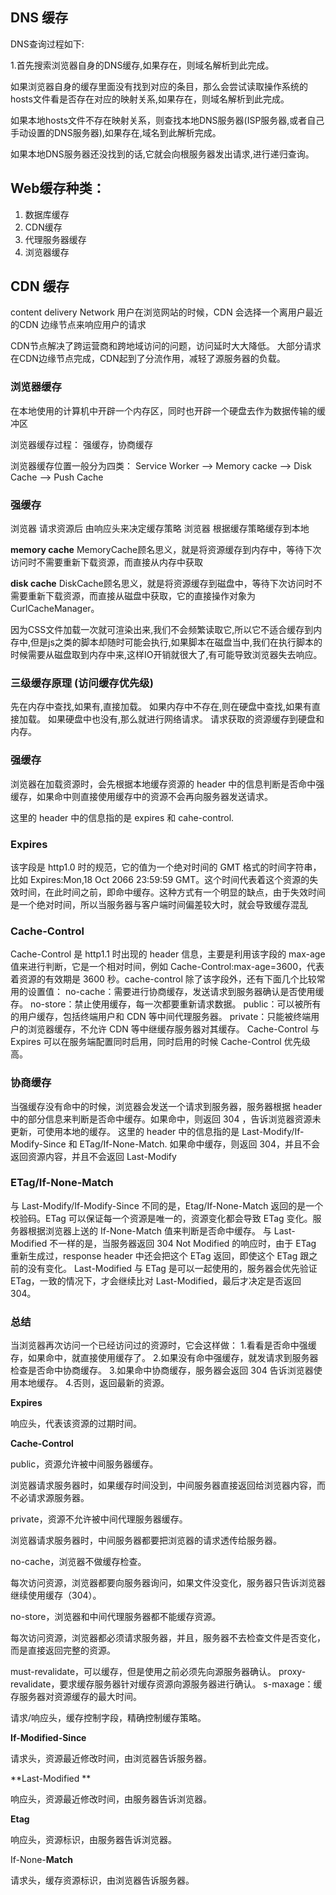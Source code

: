 <!-- 1. 缓解服务器压力，不用每次都去请求某些数据了。 -->

<!-- 2.提升性能，打开本地资源肯定会比请求服务器来的快。 -->

<!-- 3.减少带宽消耗，当我们使用缓存时，只会产生很小的网络消耗，至于为什么打开本地资源也会产生网络消耗，下面会有说明。 -->

## DNS 缓存

DNS查询过程如下:


1.首先搜索浏览器自身的DNS缓存,如果存在，则域名解析到此完成。


如果浏览器自身的缓存里面没有找到对应的条目，那么会尝试读取操作系统的hosts文件看是否存在对应的映射关系,如果存在，则域名解析到此完成。


如果本地hosts文件不存在映射关系，则查找本地DNS服务器(ISP服务器,或者自己手动设置的DNS服务器),如果存在,域名到此解析完成。


如果本地DNS服务器还没找到的话,它就会向根服务器发出请求,进行递归查询。



## Web缓存种类：

1. 数据库缓存
2. CDN缓存
3. 代理服务器缓存
4. 浏览器缓存

## CDN 缓存
content delivery Network
用户在浏览网站的时候，CDN 会选择一个离用户最近的CDN 边缘节点来响应用户的请求

CDN节点解决了跨运营商和跨地域访问的问题，访问延时大大降低。
大部分请求在CDN边缘节点完成，CDN起到了分流作用，减轻了源服务器的负载。


### 浏览器缓存

在本地使用的计算机中开辟一个内存区，同时也开辟一个硬盘去作为数据传输的缓冲区

浏览器缓存过程： 强缓存，协商缓存

浏览器缓存位置一般分为四类：
Service Worker -->  Memory cacke --> Disk Cache --> Push Cache



### 强缓存

浏览器 请求资源后 由响应头来决定缓存策略
浏览器 根据缓存策略缓存到本地

**memory cache**
MemoryCache顾名思义，就是将资源缓存到内存中，等待下次访问时不需要重新下载资源，而直接从内存中获取

**disk cache**
DiskCache顾名思义，就是将资源缓存到磁盘中，等待下次访问时不需要重新下载资源，而直接从磁盘中获取，它的直接操作对象为CurlCacheManager。

因为CSS文件加载一次就可渲染出来,我们不会频繁读取它,所以它不适合缓存到内存中,但是js之类的脚本却随时可能会执行,如果脚本在磁盘当中,我们在执行脚本的时候需要从磁盘取到内存中来,这样IO开销就很大了,有可能导致浏览器失去响应。





### 三级缓存原理 (访问缓存优先级)

先在内存中查找,如果有,直接加载。
如果内存中不存在,则在硬盘中查找,如果有直接加载。
如果硬盘中也没有,那么就进行网络请求。
请求获取的资源缓存到硬盘和内存。

### 强缓存

浏览器在加载资源时，会先根据本地缓存资源的 header 中的信息判断是否命中强缓存，如果命中则直接使用缓存中的资源不会再向服务器发送请求。

这里的 header 中的信息指的是 expires 和 cahe-control.

### Expires

该字段是 http1.0 时的规范，它的值为一个绝对时间的 GMT 格式的时间字符串，比如 Expires:Mon,18 Oct 2066 23:59:59 GMT。这个时间代表着这个资源的失效时间，在此时间之前，即命中缓存。这种方式有一个明显的缺点，由于失效时间是一个绝对时间，所以当服务器与客户端时间偏差较大时，就会导致缓存混乱

### Cache-Control

Cache-Control 是 http1.1 时出现的 header 信息，主要是利用该字段的 max-age 值来进行判断，它是一个相对时间，例如 Cache-Control:max-age=3600，代表着资源的有效期是 3600 秒。cache-control 除了该字段外，还有下面几个比较常用的设置值：
no-cache：需要进行协商缓存，发送请求到服务器确认是否使用缓存。
no-store：禁止使用缓存，每一次都要重新请求数据。
public：可以被所有的用户缓存，包括终端用户和 CDN 等中间代理服务器。
private：只能被终端用户的浏览器缓存，不允许 CDN 等中继缓存服务器对其缓存。
Cache-Control 与 Expires 可以在服务端配置同时启用，同时启用的时候 Cache-Control 优先级高。


### 协商缓存

当强缓存没有命中的时候，浏览器会发送一个请求到服务器，服务器根据 header 中的部分信息来判断是否命中缓存。如果命中，则返回 304 ，告诉浏览器资源未更新，可使用本地的缓存。
这里的 header 中的信息指的是 Last-Modify/If-Modify-Since 和 ETag/If-None-Match.
如果命中缓存，则返回 304，并且不会返回资源内容，并且不会返回 Last-Modify


### ETag/If-None-Match

与 Last-Modify/If-Modify-Since 不同的是，Etag/If-None-Match 返回的是一个校验码。ETag 可以保证每一个资源是唯一的，资源变化都会导致 ETag 变化。服务器根据浏览器上送的 If-None-Match 值来判断是否命中缓存。
与 Last-Modified 不一样的是，当服务器返回 304 Not Modified 的响应时，由于 ETag 重新生成过，response header 中还会把这个 ETag 返回，即使这个 ETag 跟之前的没有变化。
Last-Modified 与 ETag 是可以一起使用的，服务器会优先验证 ETag，一致的情况下，才会继续比对 Last-Modified，最后才决定是否返回 304。



### 总结

当浏览器再次访问一个已经访问过的资源时，它会这样做：
1.看看是否命中强缓存，如果命中，就直接使用缓存了。
2.如果没有命中强缓存，就发请求到服务器检查是否命中协商缓存。
3.如果命中协商缓存，服务器会返回 304 告诉浏览器使用本地缓存。
4.否则，返回最新的资源。

**Expires**


响应头，代表该资源的过期时间。


**Cache-Control**

public，资源允许被中间服务器缓存。


浏览器请求服务器时，如果缓存时间没到，中间服务器直接返回给浏览器内容，而不必请求源服务器。


private，资源不允许被中间代理服务器缓存。


浏览器请求服务器时，中间服务器都要把浏览器的请求透传给服务器。


no-cache，浏览器不做缓存检查。


每次访问资源，浏览器都要向服务器询问，如果文件没变化，服务器只告诉浏览器继续使用缓存（304）。


no-store，浏览器和中间代理服务器都不能缓存资源。


每次访问资源，浏览器都必须请求服务器，并且，服务器不去检查文件是否变化，而是直接返回完整的资源。


must-revalidate，可以缓存，但是使用之前必须先向源服务器确认。
proxy-revalidate，要求缓存服务器针对缓存资源向源服务器进行确认。
s-maxage：缓存服务器对资源缓存的最大时间。


请求/响应头，缓存控制字段，精确控制缓存策略。


**If-Modified-Since**


请求头，资源最近修改时间，由浏览器告诉服务器。


**Last-Modified
**

响应头，资源最近修改时间，由服务器告诉浏览器。


**Etag**


响应头，资源标识，由服务器告诉浏览器。


If-None-**Match**


请求头，缓存资源标识，由浏览器告诉服务器。






